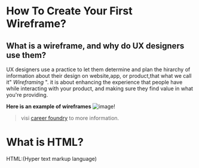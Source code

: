 # How To Create Your First Wireframe?


## What is a wireframe, and why do UX designers use them?

UX designers use a practice to let them determine and plan the hirarchy of information about their design on website,app, or product,that what we call it" *Wireframing* ".
it is about enhancing the experience that people have while interacting with your product, and making sure they find value in what you're providing.



**Here is an example of wireframes**
![image!](https://d33wubrfki0l68.cloudfront.net/dbb80f2f6a5dafa25f702ad00bc429057fb59cec/52716/en/blog/uploads/versions/samuel-student-wireframe---x----972-715x---.png)


>visi [career foundry](https://careerfoundry.com/en/blog/ux-design/how-to-create-your-first-wireframe/) to more information.
# What is HTML?
HTML:(Hyper text markup language) 
